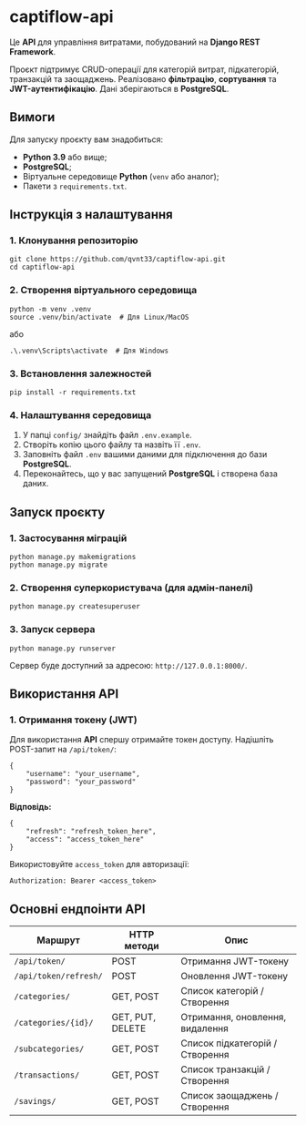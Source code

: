 # **captiflow-api**

Це **API** для управління витратами, побудований на **Django REST Framework**.

Проєкт підтримує CRUD-операції для категорій витрат, підкатегорій, транзакцій та заощаджень. Реалізовано **фільтрацію**, **сортування** та **JWT-аутентифікацію**. Дані зберігаються в **PostgreSQL**.

## **Вимоги**

Для запуску проєкту вам знадобиться:

- **Python 3.9** або вище;
- **PostgreSQL**;
- Віртуальне середовище **Python** (`venv` або аналог);
- Пакети з `requirements.txt`.

## Інструкція з налаштування

### 1. Клонування репозиторію
```
git clone https://github.com/qvnt33/captiflow-api.git
cd captiflow-api
```

### 2. Створення віртуального середовища
```
python -m venv .venv
source .venv/bin/activate  # Для Linux/MacOS
```

або

```
.\.venv\Scripts\activate  # Для Windows
```

### 3. Встановлення залежностей

```
pip install -r requirements.txt
```

### 4. Налаштування середовища

1. У папці `config/` знайдіть файл `.env.example`.
2. Створіть копію цього файлу та назвіть її `.env`.
3. Заповніть файл `.env` вашими даними для підключення до бази **PostgreSQL**.
4. Переконайтесь, що у вас запущений **PostgreSQL** і створена база даних.

## Запуск проєкту

### 1. Застосування міграцій

```
python manage.py makemigrations
python manage.py migrate
```
### 2. Створення суперкористувача (для адмін-панелі)


```
python manage.py createsuperuser
```

### 3. Запуск сервера

```
python manage.py runserver
```

Сервер буде доступний за адресою:
`http://127.0.0.1:8000/`.

## Використання API

### 1. Отримання токену (JWT)

Для використання **API** спершу отримайте токен доступу. Надішліть POST-запит на `/api/token/`:

```
{
    "username": "your_username",
    "password": "your_password"
}
```

**Відповідь:**

```
{
    "refresh": "refresh_token_here",
    "access": "access_token_here"
}
```

Використовуйте `access_token` для авторизації:

```
Authorization: Bearer <access_token>
```

## Основні ендпоінти API

| Маршрут               | HTTP методи         | Опис                              |
|-----------------------|---------------------|-----------------------------------|
| `/api/token/`         | POST                | Отримання JWT-токену              |
| `/api/token/refresh/` | POST                | Оновлення JWT-токену              |
| `/categories/`        | GET, POST           | Список категорій / Створення      |
| `/categories/{id}/`   | GET, PUT, DELETE    | Отримання, оновлення, видалення   |
| `/subcategories/`     | GET, POST           | Список підкатегорій / Створення   |
| `/transactions/`      | GET, POST           | Список транзакцій / Створення     |
| `/savings/`           | GET, POST           | Список заощаджень / Створення     |
